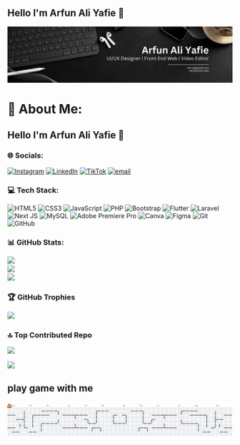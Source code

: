 ## Hello I'm Arfun Ali Yafie 👋
![panel](img/panel.png)
<!--
**Arflifie/Arflifie** is a ✨ _special_ ✨ repository because its `README.md` (this file) appears on your GitHub profile.

-
-->
# 💫 About Me:
## Hello I'm Arfun Ali Yafie 👋


### 🌐 Socials:
[![Instagram](https://img.shields.io/badge/Instagram-%23E4405F.svg?logo=Instagram&logoColor=white)](https://instagram.com/ar.yaf_) [![LinkedIn](https://img.shields.io/badge/LinkedIn-%230077B5.svg?logo=linkedin&logoColor=white)](https://linkedin.com/in/ArfunAliYafie) [![TikTok](https://img.shields.io/badge/TikTok-%23000000.svg?logo=TikTok&logoColor=white)](https://tiktok.com/@arfnyaf_) [![email](https://img.shields.io/badge/Email-D14836?logo=gmail&logoColor=white)](mailto:arfn.yf@gmail.com) 

### 💻 Tech Stack:
![HTML5](https://img.shields.io/badge/html5-%23E34F26.svg?style=for-the-badge&logo=html5&logoColor=white) ![CSS3](https://img.shields.io/badge/css3-%231572B6.svg?style=for-the-badge&logo=css3&logoColor=white) ![JavaScript](https://img.shields.io/badge/javascript-%23323330.svg?style=for-the-badge&logo=javascript&logoColor=%23F7DF1E) ![PHP](https://img.shields.io/badge/php-%23777BB4.svg?style=for-the-badge&logo=php&logoColor=white) ![Bootstrap](https://img.shields.io/badge/bootstrap-%238511FA.svg?style=for-the-badge&logo=bootstrap&logoColor=white) ![Flutter](https://img.shields.io/badge/Flutter-%2302569B.svg?style=for-the-badge&logo=Flutter&logoColor=white) ![Laravel](https://img.shields.io/badge/laravel-%23FF2D20.svg?style=for-the-badge&logo=laravel&logoColor=white) ![Next JS](https://img.shields.io/badge/Next-black?style=for-the-badge&logo=next.js&logoColor=white) ![MySQL](https://img.shields.io/badge/mysql-4479A1.svg?style=for-the-badge&logo=mysql&logoColor=white) ![Adobe Premiere Pro](https://img.shields.io/badge/Adobe%20Premiere%20Pro-9999FF.svg?style=for-the-badge&logo=Adobe%20Premiere%20Pro&logoColor=white) ![Canva](https://img.shields.io/badge/Canva-%2300C4CC.svg?style=for-the-badge&logo=Canva&logoColor=white) ![Figma](https://img.shields.io/badge/figma-%23F24E1E.svg?style=for-the-badge&logo=figma&logoColor=white) ![Git](https://img.shields.io/badge/git-%23F05033.svg?style=for-the-badge&logo=git&logoColor=white) ![GitHub](https://img.shields.io/badge/github-%23121011.svg?style=for-the-badge&logo=github&logoColor=white)

### 📊 GitHub Stats:
![](https://github-readme-stats.vercel.app/api?username=Arflifie&theme=dark&hide_border=false&include_all_commits=true&count_private=false)<br/>
![](https://nirzak-streak-stats.vercel.app/?user=Arflifie&theme=dark&hide_border=false)<br/>
![](https://github-readme-stats.vercel.app/api/top-langs/?username=Arflifie&theme=dark&hide_border=false&include_all_commits=true&count_private=false&layout=compact)

### 🏆 GitHub Trophies
![](https://github-profile-trophy.vercel.app/?username=Arflifie&theme=radical&no-frame=false&no-bg=true&margin-w=4)

### 🔝 Top Contributed Repo
![](https://github-contributor-stats.vercel.app/api?username=Arflifie&limit=5&theme=dark&combine_all_yearly_contributions=true)


[![](https://visitcount.itsvg.in/api?id=Arflifie&icon=0&color=0)](https://visitcount.itsvg.in)

<h2 align="left">play game with me</h2>

###

<picture>
  <source media="(prefers-color-scheme: dark)" srcset="https://raw.githubusercontent.com/Arflifie/Arflifie/output/pacman-contribution-graph-dark.svg">
  <source media="(prefers-color-scheme: light)" srcset="https://raw.githubusercontent.com/Arflifie/Arflifie/output/pacman-contribution-graph.svg">
  <img alt="pacman contribution graph" src="https://raw.githubusercontent.com/Arflifie/Arflifie/output/pacman-contribution-graph.svg">
</picture>

###
<!-- Proudly created with GPRM ( https://gprm.itsvg.in ) -->
<!-- 


### Skills
[![My Skills](https://skillicons.dev/icons?i=figma,html,css,bootstrap,javascript,php,next,laravel,mysql,premiere&perline=10)](https://skillicons.dev)


<img src="img/versi-gif2.gif" alt="gif" height="250" style="text-align: center;">

### Connect with me
![https://gmail.com/arfn.yf@gmail.com](https://img.shields.io/badge/Gmail-D14836?style=for-the-badge&logo=gmail&logoColor=white)
![https://linkedin.com/arfunaliyafie](https://img.shields.io/badge/LinkedIn-0077B5?style=for-the-badge&logo=linkedin&logoColor=white)
![https://instagram.com/ar.yaf_](https://img.shields.io/badge/Instagram-E4405F?style=for-the-badge&logo=instagram&logoColor=white)
![https://tiktok.com/arnyaf_](https://img.shields.io/badge/TikTok-000000?style=for-the-badge&logo=tiktok&logoColor=white)

### My github stats
[![Arflifie's GitHub stats](https://github-readme-stats.vercel.app/api?username=arflifie&show_icons=true&theme=cobalt&locale=)](https://github.com/Arflifie/github-readme-stats)  -->